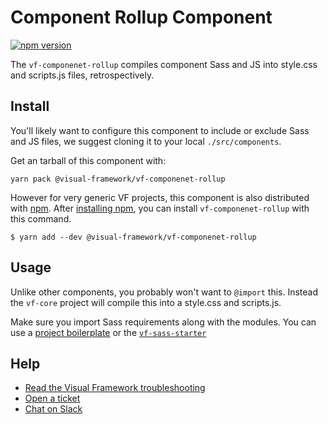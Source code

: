 # Component Rollup Component

[![npm version](https://badge.fury.io/js/%40visual-framework%2Fvf-componenet-rollup.svg)](https://badge.fury.io/js/%40visual-framework%2Fvf-componenet-rollup)

The `vf-componenet-rollup` compiles component Sass and JS into style.css and scripts.js files, retrospectively.

## Install

You'll likely want to configure this component to include or exclude Sass and JS files, we suggest cloning it to your local `./src/components`.

Get an tarball of this component with:

```
yarn pack @visual-framework/vf-componenet-rollup
```

However for very generic VF projects, this component is also distributed with [npm](https://www.npmjs.com/). After [installing npm](https://nodejs.org/), you can install `vf-componenet-rollup` with this command.

```
$ yarn add --dev @visual-framework/vf-componenet-rollup
```

## Usage

Unlike other components, you probably won't want to `@import` this. Instead the `vf-core` project will compile this into a style.css and scripts.js.

Make sure you import Sass requirements along with the modules. You can use a [project boilerplate](https://visual-framework.github.io/vf-core/building/) or the [`vf-sass-starter`](https://visual-framework.github.io/vf-core/components/vf-sass-starter/)

## Help

- [Read the Visual Framework troubleshooting](https://visual-framework.github.io/vf-welcome/troubleshooting/)
- [Open a ticket](https://github.com/visual-framework/vf-core/issues)
- [Chat on Slack](https://join.slack.com/t/visual-framework/shared_invite/enQtNDAxNzY0NDg4NTY0LWFhMjEwNGY3ZTk3NWYxNWVjOWQ1ZWE4YjViZmY1YjBkMDQxMTNlNjQ0N2ZiMTQ1ZTZiMGM4NjU5Y2E0MjM3ZGQ)
